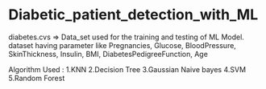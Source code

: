 # Diabetic_patient_detection_with_ML

diabetes.cvs => Data_set used for the training and testing of ML Model.
dataset having parameter like Pregnancies, Glucose, BloodPressure, SkinThickness,	Insulin, BMI, DiabetesPedigreeFunction, Age

Algorithm Used : 
1.KNN 
2.Decision Tree
3.Gaussian Naive bayes
4.SVM
5.Random Forest



